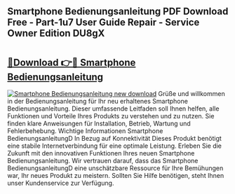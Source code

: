 ## Smartphone Bedienungsanleitung PDF Download Free - Part-1u7 User Guide Repair - Service Owner Edition DU8gX

# <h2><a href="http://df5uj1i.blite.top/?on=Smartphone+Bedienungsanleitung">🔗Download 👉🔴 Smartphone Bedienungsanleitung</a></h2>

[![Smartphone Bedienungsanleitung new download](https://i.imgur.com/lujVjoI.png)](http://df5uj1i.blite.top/?on=Smartphone+Bedienungsanleitung)
Grüße und willkommen in der Bedienungsanleitung für Ihr neu erhaltenes Smartphone Bedienungsanleitung. Dieser umfassende Leitfaden soll Ihnen helfen, alle Funktionen und Vorteile Ihres Produkts zu verstehen und zu nutzen. Sie finden klare Anweisungen für Installation, Betrieb, Wartung und Fehlerbehebung. Wichtige Informationen Smartphone BedienungsanleitungD In Bezug auf Konnektivität Dieses Produkt benötigt eine stabile Internetverbindung für eine optimale Leistung. Erleben Sie die Zukunft mit den innovativen Funktionen Ihres neuen Smartphone Bedienungsanleitung. Wir vertrauen darauf, dass das Smartphone BedienungsanleitungD eine unschätzbare Ressource für Ihre Bemühungen war, Ihr neues Produkt zu meistern. Sollten Sie Hilfe benötigen, steht Ihnen unser Kundenservice zur Verfügung.
